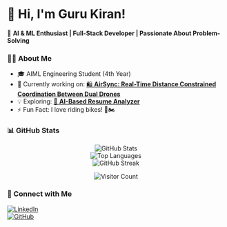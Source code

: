 # 👋 Hi, I'm Guru Kiran!  
🚀 **AI & ML Enthusiast | Full-Stack Developer | Passionate About Problem-Solving**  

### 👨‍💻 About Me  
- 🎓 AIML Engineering Student (4th Year)  
- 🔭 Currently working on: [🛍️ **AirSync: Real-Time Distance Constrained Coordination Between Dual Drones**](#)  
- 💡 Exploring: [🤖 **AI-Based Resume Analyzer**](#)  
- ⚡ Fun Fact: I love riding bikes! 🎥🏍️  

### 📊 GitHub Stats  
<div align="center">
  
  ![GitHub Stats](https://github-readme-stats.vercel.app/api?username=Gurukiran10&show_icons=true&theme=radical&count_private=true)  
  ![Top Languages](https://github-readme-stats.vercel.app/api/top-langs/?username=Gurukiran10&layout=compact&theme=radical&langs_count=8)  
  ![GitHub Streak](https://github-readme-streak-stats.herokuapp.com/?user=Gurukiran10&theme=radical)  

  ![Visitor Count](https://komarev.com/ghpvc/?username=Gurukiran10&label=Profile+Views&color=blue&style=plastic)

</div>

### 🔗 Connect with Me  
[![LinkedIn](https://img.shields.io/badge/LinkedIn-0A66C2?style=for-the-badge&logo=linkedin&logoColor=white)](https://www.linkedin.com/in/gurukiran-s-1aaa30265)  
[![GitHub](https://img.shields.io/badge/GitHub-181717?style=for-the-badge&logo=github&logoColor=white)](https://github.com/Gurukiran10)  
